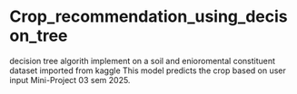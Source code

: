 # Crop_recommendation_using_decison_tree
decision tree algorith implement on a soil and enioromental constituent dataset imported from kaggle 
This model predicts the crop based on user input
Mini-Project 03 sem 2025.
